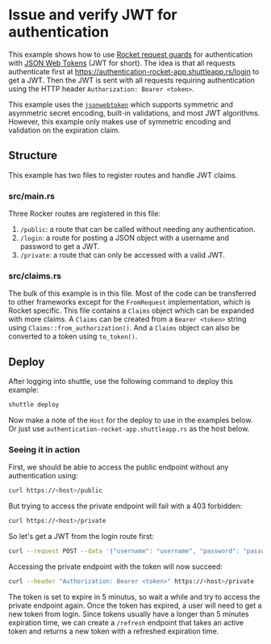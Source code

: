# Issue and verify JWT for authentication

This example shows how to use [Rocket request guards](https://rocket.rs/v0.5-rc/guide/requests/#request-guards) for authentication with [JSON Web Tokens](https://jwt.io/) (JWT for short).
The idea is that all requests authenticate first at <https://authentication-rocket-app.shuttleapp.rs/login> to get a JWT.
Then the JWT is sent with all requests requiring authentication using the HTTP header `Authorization: Bearer <token>`.

This example uses the [`jsonwebtoken`](https://github.com/Keats/jsonwebtoken) which supports symmetric and asymmetric secret encoding, built-in validations, and most JWT algorithms.
However, this example only makes use of symmetric encoding and validation on the expiration claim.

## Structure

This example has two files to register routes and handle JWT claims.

### src/main.rs

Three Rocker routes are registered in this file:

1. `/public`: a route that can be called without needing any authentication.
2. `/login`: a route for posting a JSON object with a username and password to get a JWT.
3. `/private`: a route that can only be accessed with a valid JWT.

### src/claims.rs

The bulk of this example is in this file. Most of the code can be transferred to other frameworks except for the `FromRequest` implementation, which is Rocket specific.
This file contains a `Claims` object which can be expanded with more claims. A `Claims` can be created from a `Bearer <token>` string using `Claims::from_authorization()`.
And a `Claims` object can also be converted to a token using `to_token()`.

## Deploy

After logging into shuttle, use the following command to deploy this example:

```sh
shuttle deploy
```

Now make a note of the `Host` for the deploy to use in the examples below. Or just use `authentication-rocket-app.shuttleapp.rs` as the host below.

### Seeing it in action

First, we should be able to access the public endpoint without any authentication using:

```sh
curl https://<host>/public
```

But trying to access the private endpoint will fail with a 403 forbidden:

```sh
curl https://<host>/private
```

So let's get a JWT from the login route first:

```sh
curl --request POST --data '{"username": "username", "password": "password"}' https://<host>/login
```

Accessing the private endpoint with the token will now succeed:

```sh
curl --header "Authorization: Bearer <token>" https://<host>/private
```

The token is set to expire in 5 minutus, so wait a while and try to access the private endpoint again. Once the token has expired, a user will need to get a new token from login.
Since tokens usually have a longer than 5 minutes expiration time, we can create a `/refresh` endpoint that takes an active token and returns a new token with a refreshed expiration time.
